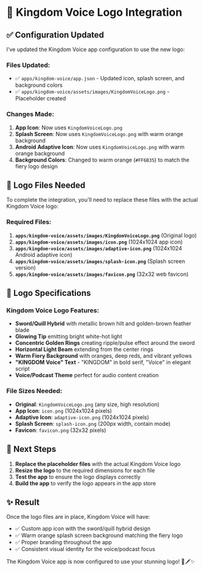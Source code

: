 # 🎨 Kingdom Voice Logo Integration

## ✅ **Configuration Updated**

I've updated the Kingdom Voice app configuration to use the new logo:

### **Files Updated:**
- ✅ `apps/kingdom-voice/app.json` - Updated icon, splash screen, and background colors
- ✅ `apps/kingdom-voice/assets/images/KingdomVoiceLogo.png` - Placeholder created

### **Changes Made:**
1. **App Icon**: Now uses `KingdomVoiceLogo.png`
2. **Splash Screen**: Now uses `KingdomVoiceLogo.png` with warm orange background
3. **Android Adaptive Icon**: Now uses `KingdomVoiceLogo.png` with warm orange background
4. **Background Colors**: Changed to warm orange (`#FF6B35`) to match the fiery logo design

## 📱 **Logo Files Needed**

To complete the integration, you'll need to replace these files with the actual Kingdom Voice logo:

### **Required Files:**
1. **`apps/kingdom-voice/assets/images/KingdomVoiceLogo.png`** (Original logo)
2. **`apps/kingdom-voice/assets/images/icon.png`** (1024x1024 app icon)
3. **`apps/kingdom-voice/assets/images/adaptive-icon.png`** (1024x1024 Android adaptive icon)
4. **`apps/kingdom-voice/assets/images/splash-icon.png`** (Splash screen version)
5. **`apps/kingdom-voice/assets/images/favicon.png`** (32x32 web favicon)

## 🎯 **Logo Specifications**

### **Kingdom Voice Logo Features:**
- **Sword/Quill Hybrid** with metallic brown hilt and golden-brown feather blade
- **Glowing Tip** emitting bright white-hot light
- **Concentric Golden Rings** creating ripple/pulse effect around the sword
- **Horizontal Light Beam** extending from the center rings
- **Warm Fiery Background** with oranges, deep reds, and vibrant yellows
- **"KINGDOM Voice" Text** - "KINGDOM" in bold serif, "Voice" in elegant script
- **Voice/Podcast Theme** perfect for audio content creation

### **File Sizes Needed:**
- **Original**: `KingdomVoiceLogo.png` (any size, high resolution)
- **App Icon**: `icon.png` (1024x1024 pixels)
- **Adaptive Icon**: `adaptive-icon.png` (1024x1024 pixels)
- **Splash Screen**: `splash-icon.png` (200px width, contain mode)
- **Favicon**: `favicon.png` (32x32 pixels)

## 🚀 **Next Steps**

1. **Replace the placeholder files** with the actual Kingdom Voice logo
2. **Resize the logo** to the required dimensions for each file
3. **Test the app** to ensure the logo displays correctly
4. **Build the app** to verify the logo appears in the app store

## ✨ **Result**

Once the logo files are in place, Kingdom Voice will have:
- ✅ Custom app icon with the sword/quill hybrid design
- ✅ Warm orange splash screen background matching the fiery logo
- ✅ Proper branding throughout the app
- ✅ Consistent visual identity for the voice/podcast focus

The Kingdom Voice app is now configured to use your stunning logo! 🎨🗡️✨ 